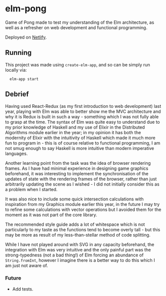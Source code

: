 # elm-pong

Game of Pong made to test my understanding of the Elm architecture, as well as a refresher on web development and functional programming.

Deployed on [Netlify](https://pong.cheukwing.dev/).

## Running

This project was made using `create-elm-app`, and so can be simply run locally via:
```
  elm-app start 
```

## Debrief

Having used React-Redux (as my first introduction to web development) last year, playing with Elm was able to better show me the MVC architecture and why it is Redux is built in such a way - something which I was not fully able to grasp at the time.
The syntax of Elm was quite easy to understand due to my prior knowledge of Haskell and my use of Elixir in the Distributed Algorithms module earlier in the year; in my opinion it has both the modernity of Elixir with the intuitivity of Haskell which made it much more fun to program in - this is of course relative to functional programming, I am not smug enough to say Haskell is more intuitive than modern imperative languages.

Another learning point from the task was the idea of browser rendering frames.
As I have had minimal experience in designing game graphics beforehand, it was interesting to implement the synchronisation of the updates of state with the rendering frames of the browser, rather than just arbitrarily updating the scene as I wished - I did not initially consider this as a problem when I started.

It was also nice to include some quick intersection calculations with inspiration from my Graphics module earlier this year, in the future I may try to refine some calculations with vector operations but I avoided them for the moment as it was not part of the core library.

The recommended style guide adds a lot of whitespace which is not particularly to my taste as the functions tend to become overly tall - but this may be more as result of my less-than-stellar method of code splitting.

While I have not played around with SVG in any capacity beforehand, the integration with Elm was very intuitive and the only painful part was the strong-typedness (not a bad thing!) of Elm forcing an abundance of `String.fromInt`, however I imagine there is a better way to do this which I am just not aware of.

### Future
* Add tests.
